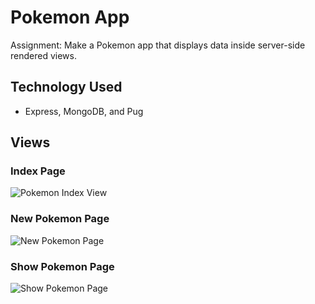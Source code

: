 # Pokemon App

Assignment: Make a Pokemon app that displays data inside server-side rendered views.

## Technology Used

- Express, MongoDB, and Pug

## Views

### Index Page

![Pokemon Index View](https://i.imgur.com/cgCX3Ze.png)

### New Pokemon Page

![New Pokemon Page](https://i.imgur.com/FoHpDUN.png)

### Show Pokemon Page

![Show Pokemon Page](https://i.imgur.com/i7mVH4X.png)
